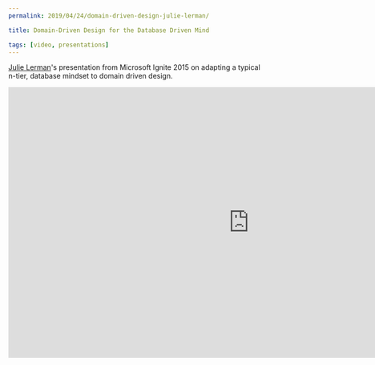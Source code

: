 ```yaml
---
permalink: 2019/04/24/domain-driven-design-julie-lerman/

title: Domain-Driven Design for the Database Driven Mind

tags: [video, presentations]
---
```


<a href="https://twitter.com/julielerman">Julie Lerman</a>'s presentation from Microsoft Ignite 2015 on adapting a typical n-tier,
database mindset to domain driven design.

<iframe src="https://channel9.msdn.com/Events/Ignite/2015/BRK3724/player" width="960" height="540" allowFullScreen frameBorder="0"></iframe>

